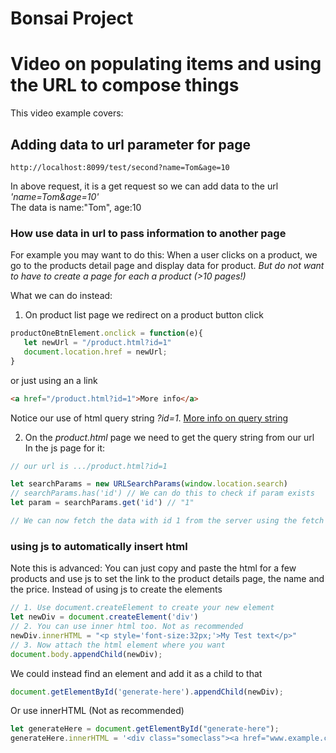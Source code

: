 # Bonsai Project





# Video on populating items and using the URL to compose things
This video example covers:

## Adding data to url parameter for page 
```
http://localhost:8099/test/second?name=Tom&age=10
```
In above request, it is a get request so we can add data to the url _'name=Tom&age=10'_  
The data is name:"Tom", age:10


### How use data in url to pass information to another page
For example you may want to do this: When a user clicks on a product, we go to the products detail page and display data for product. 
*But do not want to have to create a page for each a product (>10 pages!)*

What we can do instead:
1. On product list page we redirect on a product button click
```js
productOneBtnElement.onclick = function(e){
   let newUrl = "/product.html?id=1"
   document.location.href = newUrl;
}
```
or just using an a link
```html
<a href="/product.html?id=1">More info</a>
```
Notice our use of html query string *?id=1*. [More info on query string](https://en.wikipedia.org/wiki/Query_string)

2. On the *product.html* page we need to get the query string from our url  
In the js page for it:
```js
// our url is .../product.html?id=1

let searchParams = new URLSearchParams(window.location.search)
// searchParams.has('id') // We can do this to check if param exists
let param = searchParams.get('id') // "1"

// We can now fetch the data with id 1 from the server using the fetch api or axios
```



### using js to automatically insert html 
Note this is advanced: You can just copy and paste the html for a few products and use js to set the link to the product details page, the  name and the price. Instead of using js to create the elements


```js
// 1. Use document.createElement to create your new element
let newDiv = document.createElement('div')
// 2. You can use inner html too. Not as recommended
newDiv.innerHTML = "<p style='font-size:32px;'>My Test text</p>"
// 3. Now attach the html element where you want
document.body.appendChild(newDiv);
```

We could instead find an element and add it as a child to that
```js
document.getElementById('generate-here').appendChild(newDiv);
```
Or use innerHTML (Not as recommended)
```js
let generateHere = document.getElementById("generate-here");
generateHere.innerHTML = '<div class="someclass"><a href="www.example.com"><p>some text</p></a></div>';
```

